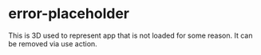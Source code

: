 # error-placeholder

This is 3D used to represent app that is not loaded for some reason.
It can be removed via use action.
